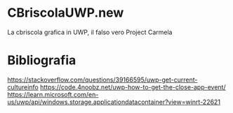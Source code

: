 # CBriscolaUWP.new
La cbriscola grafica in UWP, il falso vero Project Carmela

# Bibliografia

https://stackoverflow.com/questions/39166595/uwp-get-current-cultureinfo
https://code.4noobz.net/uwp-how-to-get-the-close-app-event/
https://learn.microsoft.com/en-us/uwp/api/windows.storage.applicationdatacontainer?view=winrt-22621
